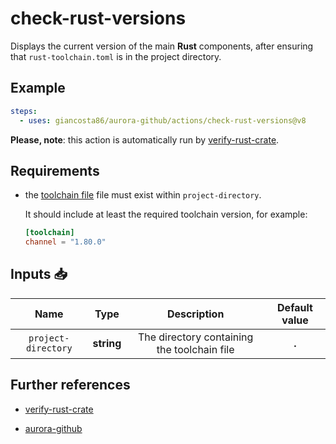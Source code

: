 # check-rust-versions

Displays the current version of the main **Rust** components, after ensuring that `rust-toolchain.toml` is in the project directory.

## Example

```yaml
steps:
  - uses: giancosta86/aurora-github/actions/check-rust-versions@v8
```

**Please, note**: this action is automatically run by [verify-rust-crate](../verify-rust-crate/README.md).

## Requirements

- the [toolchain file](https://rust-lang.github.io/rustup/overrides.html#the-toolchain-file) file must exist within `project-directory`.

  It should include at least the required toolchain version, for example:

  ```toml
  [toolchain]
  channel = "1.80.0"
  ```

## Inputs 📥

|        Name         |    Type    |                 Description                 | Default value |
| :-----------------: | :--------: | :-----------------------------------------: | :-----------: |
| `project-directory` | **string** | The directory containing the toolchain file |     **.**     |

## Further references

- [verify-rust-crate](../verify-rust-crate/README.md)

- [aurora-github](../../README.md)
